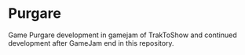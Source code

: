 # Purgare
Game Purgare development in gamejam of TrakToShow and continued development after GameJam end in this repository.
